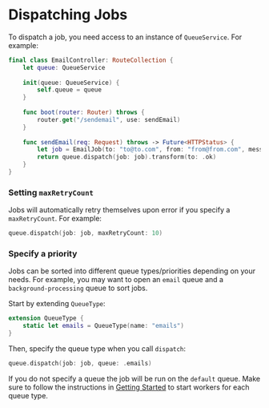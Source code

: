 # Dispatching Jobs

To dispatch a job, you need access to an instance of `QueueService`. For example:

```swift
final class EmailController: RouteCollection {
    let queue: QueueService
    
    init(queue: QueueService) {
        self.queue = queue
    }
    
    func boot(router: Router) throws {
        router.get("/sendemail", use: sendEmail)
    }
    
    func sendEmail(req: Request) throws -> Future<HTTPStatus> {
        let job = EmailJob(to: "to@to.com", from: "from@from.com", message: "message")
        return queue.dispatch(job: job).transform(to: .ok)
    }
}
```

### Setting `maxRetryCount`

Jobs will automatically retry themselves upon error if you specify a `maxRetryCount`. For example: 

```swift
queue.dispatch(job: job, maxRetryCount: 10)
```

### Specify a priority 

Jobs can be sorted into different queue types/priorities depending on your needs. For example, you may want to open an `email` queue and a `background-processing` queue to sort jobs. 

Start by extending `QueueType`:

```swift
extension QueueType {
    static let emails = QueueType(name: "emails")
}
```

Then, specify the queue type when you call `dispatch`:

```swift
queue.dispatch(job: job, queue: .emails)
```

If you do not specify a queue the job will be run on the `default` queue. Make sure to follow the instructions in [Getting Started](/extras/jobs/getting-started.md#running-workers) to start workers for each queue type. 